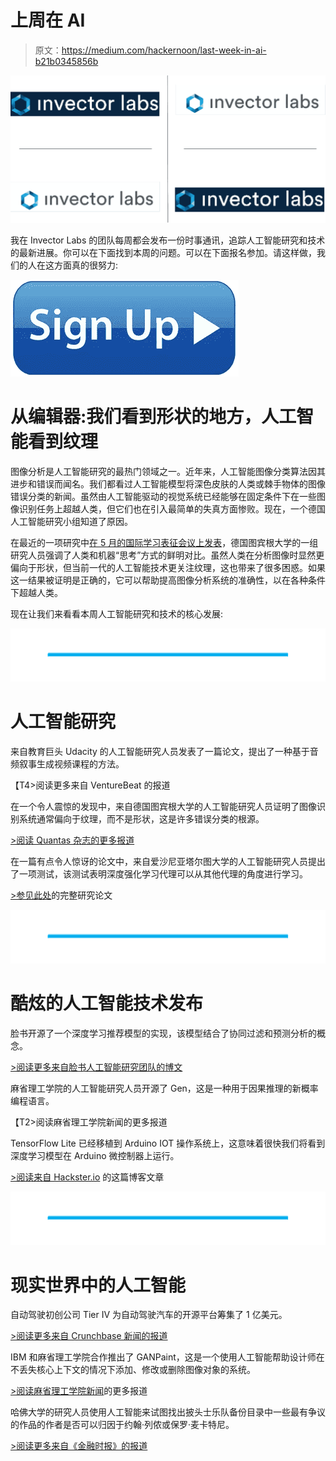 # 上周在 AI

> 原文：<https://medium.com/hackernoon/last-week-in-ai-b21b0345856b>

![](img/ef603c3fc5d8d881bff45ebd3682ec63.png)

我在 Invector Labs 的团队每周都会发布一份时事通讯，追踪人工智能研究和技术的最新进展。你可以在下面找到本周的问题。可以在下面报名参加。请这样做，我们的人在这方面真的很努力:

[![](img/a342eb6f1ca236e99bdd15ac1e99cd1a.png)](https://visitor.r20.constantcontact.com/manage/optin?v=001e73vyWrZH21TYyVFIoh_HF1v0IKAJIHpIQrDv8wzPVS1fHSipXnC4-QiDrswDiTnKefA72hwEP3WGDPeUBSdPjntZp3-8uXbgUh7vOPDWVo%3D)

# 从编辑器:我们看到形状的地方，人工智能看到纹理

图像分析是人工智能研究的最热门领域之一。近年来，人工智能图像分类算法因其进步和错误而闻名。我们都看过人工智能模型将深色皮肤的人类或棘手物体的图像错误分类的新闻。虽然由人工智能驱动的视觉系统已经能够在固定条件下在一些图像识别任务上超越人类，但它们也在引入最简单的失真方面惨败。现在，一个德国人工智能研究小组知道了原因。

在最近的一项研究中[在 5 月的国际学习表征会议上发表](https://openreview.net/forum?id=Bygh9j09KX)，德国图宾根大学的一组研究人员强调了人类和机器“思考”方式的鲜明对比。虽然人类在分析图像时显然更偏向于形状，但当前一代的人工智能技术更关注纹理，这也带来了很多困惑。如果这一结果被证明是正确的，它可以帮助提高图像分析系统的准确性，以在各种条件下超越人类。

现在让我们来看看本周人工智能研究和技术的核心发展:

![](img/668aedbfb392a150189b5493ff3184b3.png)

# 人工智能研究

来自教育巨头 Udacity 的人工智能研究人员发表了一篇论文，提出了一种基于音频叙事生成视频课程的方法。

【T4>阅读更多来自 VentureBeat 的报道

在一个令人震惊的发现中，来自德国图宾根大学的人工智能研究人员证明了图像识别系统通常偏向于纹理，而不是形状，这是许多错误分类的根源。

[>阅读 Quantas 杂志的更多报道](https://www.quantamagazine.org/where-we-see-shapes-ai-sees-textures-20190701/)

在一篇有点令人惊讶的论文中，来自爱沙尼亚塔尔图大学的人工智能研究人员提出了一项测试，该测试表明深度强化学习代理可以从其他代理的角度进行学习。

[>参见此处](https://arxiv.org/abs/1907.01851)的完整研究论文

![](img/668aedbfb392a150189b5493ff3184b3.png)

# 酷炫的人工智能技术发布

脸书开源了一个深度学习推荐模型的实现，该模型结合了协同过滤和预测分析的概念。

[>阅读更多来自脸书人工智能研究团队的博文](https://ai.facebook.com/blog/dlrm-an-advanced-open-source-deep-learning-recommendation-model/)

麻省理工学院的人工智能研究人员开源了 Gen，这是一种用于因果推理的新概率编程语言。

【T2>阅读麻省理工学院新闻的更多报道

TensorFlow Lite 已经移植到 Arduino IOT 操作系统上，这意味着很快我们将看到深度学习模型在 Arduino 微控制器上运行。

[>阅读来自 Hackster.io](https://blog.hackster.io/tensorflow-lite-ported-to-arduino-5e851c094ddc) 的这篇博客文章

![](img/668aedbfb392a150189b5493ff3184b3.png)

# 现实世界中的人工智能

自动驾驶初创公司 Tier IV 为自动驾驶汽车的开源平台筹集了 1 亿美元。

[>阅读更多来自 Crunchbase 新闻的报道](https://news.crunchbase.com/news/japanese-open-source-self-driving-startup-tier-iv-raises-over-100m-in-massive-series-a/)

IBM 和麻省理工学院合作推出了 GANPaint，这是一个使用人工智能帮助设计师在不丢失核心上下文的情况下添加、修改或删除图像对象的系统。

[>阅读麻省理工学院新闻](http://news.mit.edu/2019/teaching-artificial-intelligence-to-create-more-common-sense-visuals-0701)的更多报道

哈佛大学的研究人员使用人工智能来试图找出披头士乐队备份目录中一些最有争议的作品的作者是否可以归因于约翰·列侬或保罗·麦卡特尼。

[>阅读更多来自《金融时报》的报道](https://www.ft.com/content/85c91ff4-9e63-11e9-9c06-a4640c9feebb)
